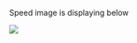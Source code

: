 Speed image is displaying below

![](https://broadbandnow.com/app/uploads/2020/08/What-is-a-good-internet-speed-768x576.jpeg)
